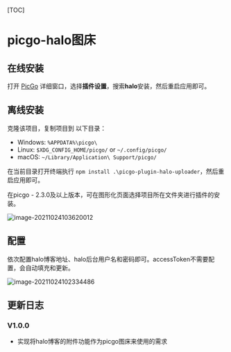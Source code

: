 [TOC]

# picgo-halo图床

## 在线安装

打开 [PicGo](https://github.com/Molunerfinn/PicGo) 详细窗口，选择**插件设置**，搜索**halo**安装，然后重启应用即可。

## 离线安装

克隆该项目，复制项目到 以下目录：

- Windows: `%APPDATA%\picgo\`
- Linux: `$XDG_CONFIG_HOME/picgo/` or `~/.config/picgo/`
- macOS: `~/Library/Application\ Support/picgo/`

在当前目录打开终端执行 `npm install .\picgo-plugin-halo-uploader`，然后重启应用即可。

在picgo - 2.3.0及以上版本，可在图形化页面选择项目所在文件夹进行插件的安装。

![image-20211024103620012](https://www.foraixh.xyz/upload/2021/10/202110241036618-af5c3c0616164c5fa452a3855efc22e2.png)

## 配置

依次配置halo博客地址、halo后台用户名和密码即可。accessToken不需要配置，会自动填充和更新。

![image-20211024102334486](https://www.foraixh.xyz/upload/2021/10/202110241025567-e40d4630396d4fe29e2edf9677b8ff7e.png)

## 更新日志

### V1.0.0

- 实现将halo博客的附件功能作为picgo图床来使用的需求